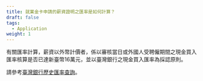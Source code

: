 ```yaml
---
title: 就業金卡申請的薪資證明之匯率是如何計算？
draft: false
tags:
  - Application
weight: 1
---
```

有關匯率計算，薪資以外幣計價者，係以審核當日或外國人受聘僱期間之現金買入匯率核算是否已達新臺幣16萬元，並以臺灣銀行之現金買入匯率為採認原則。

請參考[臺灣銀行歷史匯率查詢](https://rate.bot.com.tw/xrt/history?Lang=zh-TW&id=e3f306608bbd148614347e402755a24e64c4cdc8"至臺灣銀行歷史匯率查詢")。